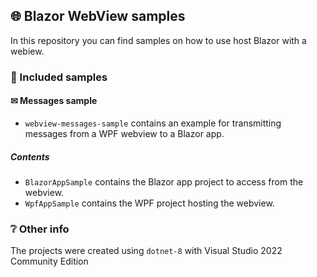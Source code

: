 ## 🌐 Blazor WebView samples
In this repository you can find samples on how to use host Blazor with a webiew.

### 📁 Included samples
#### ✉ Messages sample
- `webview-messages-sample` contains an example for transmitting messages from a WPF webview to a Blazor app.
##### Contents
- `BlazorAppSample` contains the Blazor app project to access from the webview.
- `WpfAppSample` contains the WPF project hosting the webview. 

### ❔ Other info
The projects were created using `dotnet-8` with Visual Studio 2022 Community Edition
